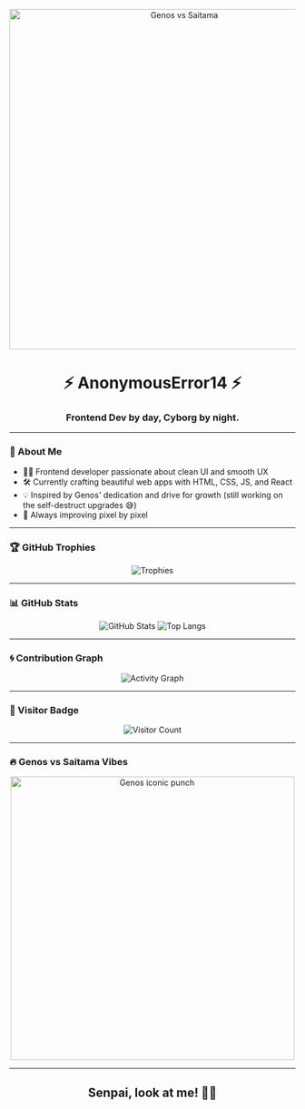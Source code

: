 <!-- Anime Banner -->
<p align="center">
  <img src="https://media.tenor.com/n0UQeUPtN2kAAAAC/genos-saitama.gif" alt="Genos vs Saitama" width="600"/>
</p>

<h1 align="center">⚡ AnonymousError14 ⚡</h1>
<h3 align="center">Frontend Dev by day, Cyborg by night.</h3>

---

### 🧠 About Me

- 👨‍💻 Frontend developer passionate about clean UI and smooth UX
- 🛠️ Currently crafting beautiful web apps with HTML, CSS, JS, and React
- 💡 Inspired by Genos' dedication and drive for growth (still working on the self-destruct upgrades 😅)
- 🎨 Always improving pixel by pixel

---

### 🏆 GitHub Trophies

<p align="center">
  <img src="https://github-profile-trophy.vercel.app/?username=AnonymousError14&theme=dracula&row=1&column=6" alt="Trophies"/>
</p>

---

### 📊 GitHub Stats

<p align="center">
  <img src="https://github-readme-stats.vercel.app/api?username=AnonymousError14&show_icons=true&theme=tokyonight" alt="GitHub Stats"/>
  <img src="https://github-readme-stats.vercel.app/api/top-langs/?username=AnonymousError14&layout=compact&theme=tokyonight" alt="Top Langs"/>
</p>

---

### 🌀 Contribution Graph

<p align="center">
  <img src="https://github-readme-activity-graph.cyclic.app/graph?username=AnonymousError14&theme=github-compact" alt="Activity Graph"/>
</p>

---

### 👀 Visitor Badge

<p align="center">
  <img src="https://komarev.com/ghpvc/?username=AnonymousError14&label=Visitors&color=blue&style=flat" alt="Visitor Count"/>
</p>

---

### 🔥 Genos vs Saitama Vibes

<p align="center">
  <img src="https://media.tenor.com/zeVqP9yyZ9UAAAAC/genos-saitama-punch.gif" alt="Genos iconic punch" width="500"/>
</p>

---

<h2 align="center">Senpai, look at me! 😤✨</h2>

